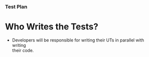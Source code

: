 ### Test Plan

# Who Writes the Tests?
 - Developers will be responsible for writing their UTs in parallel with writing \
 their code.
